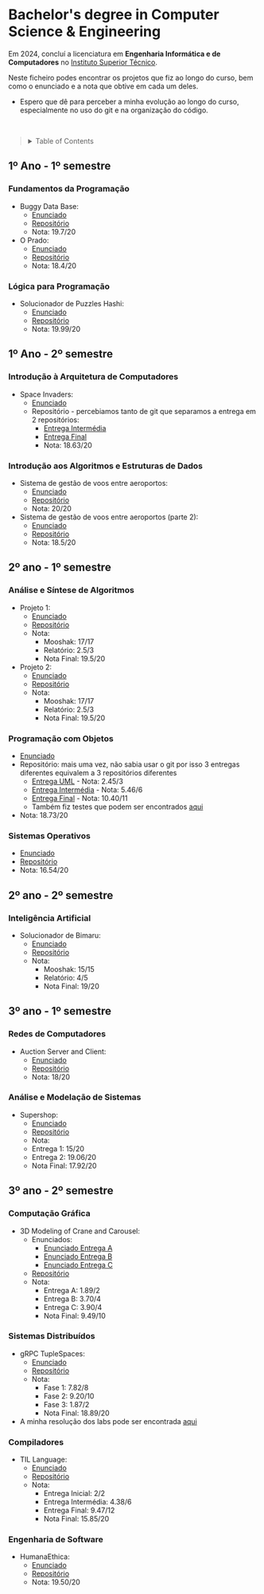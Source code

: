 # Bachelor's degree in Computer Science & Engineering <!-- omit in toc -->

Em 2024, concluí a licenciatura em **Engenharia Informática e de Computadores** no [Instituto Superior Técnico](https://tecnico.ulisboa.pt).

Neste ficheiro podes encontrar os projetos que fiz ao longo do curso, bem como o enunciado e a nota que obtive em cada um deles.

- Espero que dê para perceber a minha evolução ao longo do curso, especialmente no uso do git e na organização do código.

<br>

><details>
> <summary> Table of Contents </summary>
> 
> - [1º Ano - 1º semestre](#1º-ano---1º-semestre)
>   - [Fundamentos da Programação](#fundamentos-da-programação)
>   - [Lógica para Programação](#lógica-para-programação)
> - [1º Ano - 2º semestre](#1º-ano---2º-semestre)
>   - [Introdução à Arquitetura de Computadores](#introdução-à-arquitetura-de-computadores)
>   - [Introdução aos Algoritmos e Estruturas de Dados](#introdução-aos-algoritmos-e-estruturas-de-dados)
> - [2º ano - 1º semestre](#2º-ano---1º-semestre)
>   - [Análise e Síntese de Algoritmos](#análise-e-síntese-de-algoritmos)
>   - [Programação com Objetos](#programação-com-objetos)
>   - [Sistemas Operativos](#sistemas-operativos)
> - [2º ano - 2º semestre](#2º-ano---2º-semestre)
>   - [Inteligência Artificial](#inteligência-artificial)
> - [3º ano - 1º semestre](#3º-ano---1º-semestre)
>   - [Redes de Computadores](#redes-de-computadores)
>   - [Análise e Modelação de Sistemas](#análise-e-modelação-de-sistemas)
> - [3º ano - 2º semestre](#3º-ano---2º-semestre)
>   - [Computação Gráfica](#computação-gráfica)
>   - [Sistemas Distribuídos](#sistemas-distribuídos)
>   - [Compiladores](#compiladores)
>   - [Engenharia de Software](#engenharia-de-software)
> 
> </details>

## 1º Ano - 1º semestre

### Fundamentos da Programação
- Buggy Data Base:
  - [Enunciado](https://drive.google.com/file/d/1i4dCmUGu3afaLkOseaK8cHcHv-9roIw1/view?usp=drive_link)
  - [Repositório](https://github.com/ana-mc-almeida/1Projeto-FP)
  - Nota: 19.7/20
- O Prado:
  - [Enunciado](https://drive.google.com/file/d/1nJPY3kLmBhQm0QVaFBQa7yRoywkR9biX/view?usp=sharing)
  - [Repositório](https://github.com/ana-mc-almeida/2Projeto-FP)
  - Nota: 18.4/20
  
### Lógica para Programação
- Solucionador de Puzzles Hashi:
  - [Enunciado](https://drive.google.com/file/d/1F4nPiyrtClpR4mBB7CWvAL_Q8XG4zZjl/view?usp=drive_link)
  - [Repositório](https://github.com/ana-mc-almeida/Projeto-LP)
  - Nota: 19.99/20

## 1º Ano - 2º semestre

### Introdução à Arquitetura de Computadores
- Space Invaders:
  - [Enunciado](https://drive.google.com/file/d/1ot1exWkXoMPPBRvp3h-GGnsuEEdF7Tw5/view?usp=drive_link)
  - Repositório - percebiamos tanto de git que separamos a entrega em 2 repositórios:
    - [Entrega Intermédia](https://github.com/ana-mc-almeida/iac-proj1-intermedio)
    - [Entrega Final](https://github.com/ana-mc-almeida/iac-proj1-versaoFinal)
    - Nota: 18.63/20
    
### Introdução aos Algoritmos e Estruturas de Dados
- Sistema de gestão de voos entre aeroportos:
  - [Enunciado](https://drive.google.com/file/d/1Rh2kLGoi9rQWZlfbmgaITWEFhmAeUfCG/view?usp=drive_link)
  - [Repositório](https://github.com/ana-mc-almeida/iaed-projeto1)
  - Nota: 20/20
- Sistema de gestão de voos entre aeroportos (parte 2):
  - [Enunciado](https://drive.google.com/file/d/1MUF3wk_Kyc3h2EuH2cO64ECbSIKv2zln/view?usp=drive_link)
  - [Repositório](https://github.com/ana-mc-almeida/iaed-projeto2)
  - Nota: 18.5/20

## 2º ano - 1º semestre

### Análise e Síntese de Algoritmos
- Projeto 1:
  - [Enunciado](https://drive.google.com/file/d/1n0a1q8vXhyS0fJQOIGz3-MiCjAmVtc2Q/view?usp=drive_link)
  - [Repositório](https://github.com/ana-mc-almeida/asa-project-1)
  - Nota:
    - Mooshak: 17/17
    - Relatório: 2.5/3
    - Nota Final: 19.5/20
- Projeto 2:
  - [Enunciado](https://drive.google.com/file/d/1wNm4BZyJapQlp1Zn3cCElE-bVlRznLZh/view?usp=drive_link)
  - [Repositório](https://github.com/ana-mc-almeida/asa-project-2)
  - Nota:
    - Mooshak: 17/17
    - Relatório: 2.5/3
    - Nota Final: 19.5/20

### Programação com Objetos
- [Enunciado](https://web.tecnico.ulisboa.pt/~david.matos/w/pt/index.php/Programa%C3%A7%C3%A3o_com_Objectos/Projecto_de_Programa%C3%A7%C3%A3o_com_Objectos/Enunciado_do_Projecto_de_2022-2023)
- Repositório: mais uma vez, não sabia usar o git por isso 3 entregas diferentes equivalem a 3 repositórios diferentes
  - [Entrega UML](https://github.com/ana-mc-almeida/PO-proj1) - Nota: 2.45/3
  - [Entrega Intermédia](https://github.com/ana-mc-almeida/PO-entregaIntermedia) - Nota: 5.46/6
  - [Entrega Final](https://github.com/ana-mc-almeida/PO-entregaFinal) - Nota: 10.40/11
  - Também fiz testes que podem ser encontrados [aqui](https://github.com/tagyieh/Testes-PO)
- Nota: 18.73/20

### Sistemas Operativos

- [Enunciado](https://github.com/tecnico-so/enunciado-projeto-so-2022-23/)
- [Repositório](https://github.com/alice21mota/Projeto-SO)
- Nota: 16.54/20

## 2º ano - 2º semestre

### Inteligência Artificial
- Solucionador de Bimaru:
  - [Enunciado](https://drive.google.com/file/d/1qrkmuwi42GPR1CZtiMa1asNLPwOJD0dA/view?usp=sharing)
  - [Repositório](https://github.com/alice21mota/IA-Project)
  - Nota:
    - Mooshak: 15/15
    - Relatório: 4/5
    - Nota Final: 19/20

## 3º ano - 1º semestre

### Redes de Computadores
- Auction Server and Client:
  - [Enunciado](https://github.com/alice21mota/RC/blob/main/project/2023_2024_Proj_SocketProg_RC.pdf)
  - [Repositório](https://github.com/alice21mota/RC/tree/main/project)
  - Nota: 18/20

### Análise e Modelação de Sistemas
- Supershop:
   - [Enunciado](https://drive.google.com/file/d/1cQn-bE0V5vaXLJ6boJhMhT1x9WfO0Y3Z/view?usp=drive_link)
   - [Repositório](https://github.com/alice21mota/AMS)
   - Nota:
    - Entrega 1: 15/20
    - Entrega 2: 19.06/20
    - Nota Final: 17.92/20

## 3º ano - 2º semestre

### Computação Gráfica
- 3D Modeling of Crane and Carousel:
  - Enunciados:
    - [Enunciado Entrega A](https://drive.google.com/file/d/1gY32IxRL40KZVe48RKB-rhC2-GZfGTjG/view?usp=drive_link)
    - [Enunciado Entrega B](https://github.com/ana-mc-almeida/CG/blob/main/CG%202324%20-%20Trabalho%20B%20-%20Enunciado.pdf)
    - [Enunciado Entrega C](https://github.com/ana-mc-almeida/CG/blob/main/CG%202324%20-%20Trabalho%20C%20-%20Enunciado.pdf)
  - [Repositório](https://github.com/ana-mc-almeida/CG)
  - Nota:
    - Entrega A: 1.89/2
    - Entrega B: 3.70/4
    - Entrega C: 3.90/4
    - Nota Final: 9.49/10

### Sistemas Distribuídos
- gRPC TupleSpaces:
  - [Enunciado](https://github.com/tecnico-distsys/TupleSpaces/blob/master/tuplespaces.md)
  - [Repositório](https://github.com/tecnico-distsys/A16-TupleSpaces)
  - Nota:
    - Fase 1: 7.82/8
    - Fase 2: 9.20/10
    - Fase 3: 1.87/2
    - Nota Final: 18.89/20
- A minha resolução dos labs pode ser encontrada [aqui](https://github.com/ana-mc-almeida/SD-Labs)

### Compiladores
- TIL Language:
  - [Enunciado](https://web.tecnico.ulisboa.pt/~david.matos/w/pt/index.php/Compiladores/Projecto_de_Compiladores/Projecto_2023-2024/Manual_de_Refer%C3%AAncia_da_Linguagem_TIL)
  - [Repositório](https://github.com/ana-mc-almeida/compilers)
  - Nota:
    - Entrega Inicial: 2/2
    - Entrega Intermédia: 4.38/6
    - Entrega Final: 9.47/12
    - Nota Final: 15.85/20

### Engenharia de Software
- HumanaEthica:
  - [Enunciado](https://fenix.tecnico.ulisboa.pt/disciplinas/ESof23/2023-2024/2-semestre/projecto-945)
  - [Repositório](https://gitlab.rnl.tecnico.ulisboa.pt/es/es24-61)
  - Nota: 19.50/20